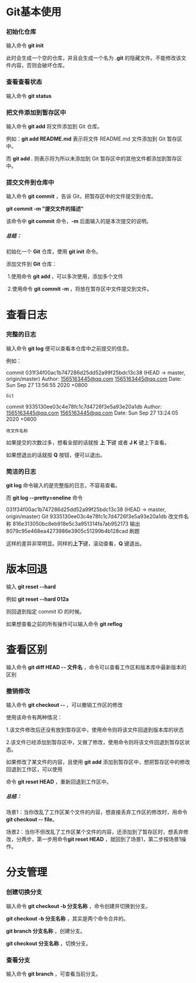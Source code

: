 # Git基本使用

### 初始化仓库

输入命令 **git init**

此时会生成一个空的仓库，并且会生成一个名为  **.git** 的隐藏文件。不能修改该文件内容，否则会破坏仓库。

### 查看查看状态

输入命令 **git status**

### 把文件添加到暂存区中

输入命令 **git add** 将文件添加到 Git 仓库。

例如：**git add README.md** 表示将文件 README.md 文件添加到 Git 暂存区中。

而 **git add .** 则表示将为所以未添加到 Git 暂存区中的其他文件都添加到暂存区中。

### 提交文件到仓库中

输入命令 **git commit** ，告诉 Git，把暂存区中的文件提交到仓库。

**git commit -m "提交文件的描述"**

该命令中 **git commit** 命令，**-m** 后面输入的是本次提交的说明。

##### 总结：

初始化一个 **Git** 仓库，使用 **git init** 命令。

添加文件到 **Git** 仓库：

​	1.使用命令 **git add <file>**，可以多次使用，添加多个文件

​	2.使用命令 **git commit -m <message>**，将放在暂存区中文件提交到文件。

# 查看日志

### 完整的日志

输入命令 **git log** 便可以查看本仓库中之前提交的信息。

例如：

commit 031f34f00ac1b747286d25dd52a99f25bdc13c38 (HEAD -> master, origin/master)
Author: 1565163445@qq.com <1565163445@qq.com>
Date:   Sun Sep 27 13:56:55 2020 +0800

    Git

commit 9335130ee03c4e78fc1c7d4726f3e5a93e20a1db
Author: 1565163445@qq.com <1565163445@qq.com>
Date:   Sun Sep 27 13:24:05 2020 +0800

    改文件名称

如果提交的次数过多，想看全部的话就按 **上 下**键 或者 **J  K** 键上下查看。

如果想退出的话就按  **Q** 按钮，便可以退出。

### 简洁的日志

**git log** 命令输入的是完整版的日志，不容易查看。

而  **git log --pretty=oneline** 命令 

031f34f00ac1b747286d25dd52a99f25bdc13c38 (HEAD -> master, origin/master) Git
9335130ee03c4e78fc1c7d4726f3e5a93e20a1db 改文件名称
816e313050bc8eb918e5c3a951314fa7ab952173 输出
8079c95e468ea4273986e3905c51299b4b128cad 刷题

这样的差异非常明显。同样的**上下**键，滚动查看，**Q** 键退出。

# 版本回退

输入 **git reset --hard** 

例如 **git reset --hard 012a**

则回退到指定 commit ID 的时候。

如果想查看之前的所有操作可以输入命令 **git reflog**

# 查看区别

输入命令  **git diff HEAD -- 文件名** ，命令可以查看工作区和版本库中最新版本的区别

### 撤销修改

输入命令  **git checkout -- <file>** ，可以撤销工作区的修改

使用该命令有两种情况：

​	1.该文件修改后还没有放到暂存区中，使用命令则将该文件回退到版本库的状态

​	2.该文件已经添加到暂存区中，又做了修改，使用命令则将该文件回退到暂存区状态。



如果修改了某文件的内容，且使用 **git add** 添加到暂存区中，想把暂存区中的修改回退到工作区，可以使用

命令 **git reset HEAD <file>** ，重新回退到工作区中。

##### 总结：

​	场景1：当你改乱了工作区某个文件的内容，想直接丢弃工作区的修改时，用命令**git checkout -- file**。

​	场景2：当你不但改乱了工作区某个文件的内容，还添加到了暂存区时，想丢弃修改，分两步，第一步用命令**git reset HEAD** ，就回到了场景1，第二步按场景1操作。

# 分支管理

### 创建切换分支

输入命令 **git checkout -b 分支名称** ，命令创建并切换到分支。

**git checkout -b 分支名称** ，其实是两个命令合并的。

**git branch 分支名称** ，创建分支。

**git checkout 分支名称** ，切换分支。 

### 查看分支

输入命令 **git branch** ，可查看当前分支。

